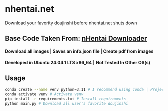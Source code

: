 # nhentai.net
Download your favority doujinshi before nhentai.net shuts down

## Base Code Taken From: [nHentai Downloader](https://github.com/RicterZ/nhentai)

#### Download all images | Saves an info.json file | Create pdf from images

**Developed in Ubuntu 24.04.1 LTS x86_64** **|** **Not Tested In Other OS(s)**

## Usage
```bash
conda create --name venv python=3.11 # I recommend using conda | Project runs on python 3.11
conda activate venv # Activate venv
pip install -r requirements.txt # Install requirements
python main.py # Download all user's favorite doujinshi
```
